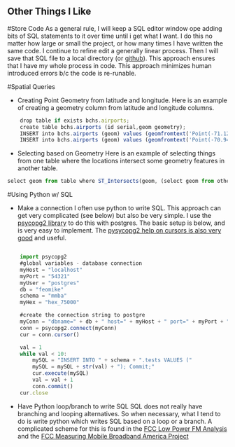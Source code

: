 Other Things I Like
--------------------

#Store Code
As a general rule, I will keep a SQL editor window ope adding bits of SQL statements to it over time until i get what I want.  I do this no matter how large or small the project, or how many times I have written the same code.  I continue to refine edit a generally linear process.  Then I will save that SQL file to a local directory (or [github](https://github.com/feomike)).  This approach ensures that I have my whole process in code.  This approach minimizes human introduced errors b/c the code is re-runable.

#Spatial Queries
- Creating Point Geometry from latitude and longitude.  Here is an example of creating a geometry column from latitude and longitude columns.

```javascript  
	drop table if exists bchs.airports;
	create table bchs.airports (id serial,geom geometry);
	INSERT into bchs.airports (geom) values (geomfromtext('Point(-71.1217787  41.7154923 0)',4326));
	INSERT into bchs.airports (geom) values (geomfromtext('Point(-70.9457635  43.1369197 0)',4326));
```

- Selecting based on Geometry
Here is an example of selecting things from one table where the locations intersect some geometry features in another table.

```javascript  
select geom from table where ST_Intersects(geom, (select geom from othe_table where source_id = '123'))
```


#Using Python w/ SQL
- Make a connection
I often use python to write SQL.  This approach can get very complicated (see below) but also be very simple.  I use the [psycopg2 library](http://initd.org/psycopg/) to do this with postgres.  The basic setup is below, and is very easy to implement.  The [pysycopg2 help on cursors is also very good](http://initd.org/psycopg/docs/cursor.html) and useful.


```javascript  

	import psycopg2
	#global variables - database connection
	myHost = "localhost"
	myPort = "54321"
	myUser = "postgres"
	db = "feomike"
	schema = "mmba"
	myHex = "hex_75000"

	#create the connection string to postgre
	myConn = "dbname=" + db + " host=" + myHost + " port=" + myPort + " user=" + myUser
	conn = psycopg2.connect(myConn)
	cur = conn.cursor()

	val = 1
	while val < 10:
		mySQL = "INSERT INTO " + schema + ".tests VALUES (" 
	   	mySQL = mySQL + str(val) + "); Commit;"
		cur.execute(mySQL)
		val = val + 1
 		conn.commit()
	cur.close 
```




- Have Python loop/branch to write SQL
SQL does not really have branching and looping alternatives.  So when necessary, what I tend to do is write python which writes SQL based on a loop or a branch.  A complicated scheme for this is found in the [FCC Low Power FM Analysis](https://github.com/FCC/lpfm/blob/master/processing/lpfm_setup.py) and the [FCC Measuring Mobile Broadband America Project](https://github.com/feomike/mmba_viz_processing/blob/master/processing/mmba.py)

